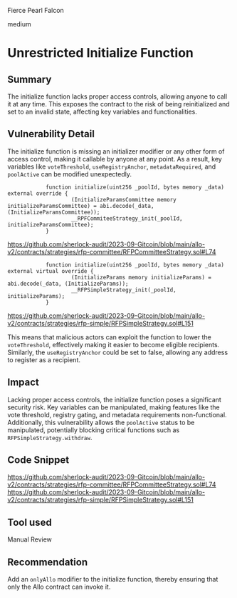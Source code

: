 Fierce Pearl Falcon

medium

# Unrestricted Initialize Function
## Summary

The initialize function lacks proper access controls, allowing anyone to call it at any time. This exposes the contract to the risk of being reinitialized and set to an invalid state, affecting key variables and functionalities.

## Vulnerability Detail

The initialize function is missing an initializer modifier or any other form of access control, making it callable by anyone at any point. As a result, key variables like `voteThreshold`, `useRegistryAnchor`, `metadataRequired`, and `poolActive` can be modified unexpectedly.

                function initialize(uint256 _poolId, bytes memory _data) external override {
                        (InitializeParamsCommittee memory initializeParamsCommittee) = abi.decode(_data, (InitializeParamsCommittee));
                        __RPFCommiteeStrategy_init(_poolId, initializeParamsCommittee);
                }

https://github.com/sherlock-audit/2023-09-Gitcoin/blob/main/allo-v2/contracts/strategies/rfp-committee/RFPCommitteeStrategy.sol#L74

                function initialize(uint256 _poolId, bytes memory _data) external virtual override {
                        (InitializeParams memory initializeParams) = abi.decode(_data, (InitializeParams));
                        __RFPSimpleStrategy_init(_poolId, initializeParams);
                }

https://github.com/sherlock-audit/2023-09-Gitcoin/blob/main/allo-v2/contracts/strategies/rfp-simple/RFPSimpleStrategy.sol#L151

This means that malicious actors can exploit the function to lower the `voteThreshold`, effectively making it easier to become eligible recipients. Similarly, the `useRegistryAnchor` could be set to false, allowing any address to register as a recipient.

## Impact

Lacking proper access controls, the initialize function poses a significant security risk. Key variables can be manipulated, making features like the vote threshold, registry gating, and metadata requirements non-functional. Additionally, this vulnerability allows the `poolActive` status to be manipulated, potentially blocking critical functions such as `RFPSimpleStrategy.withdraw`.

## Code Snippet

https://github.com/sherlock-audit/2023-09-Gitcoin/blob/main/allo-v2/contracts/strategies/rfp-committee/RFPCommitteeStrategy.sol#L74
https://github.com/sherlock-audit/2023-09-Gitcoin/blob/main/allo-v2/contracts/strategies/rfp-simple/RFPSimpleStrategy.sol#L151

## Tool used

Manual Review

## Recommendation

Add an `onlyAllo` modifier to the initialize function, thereby ensuring that only the Allo contract can invoke it.